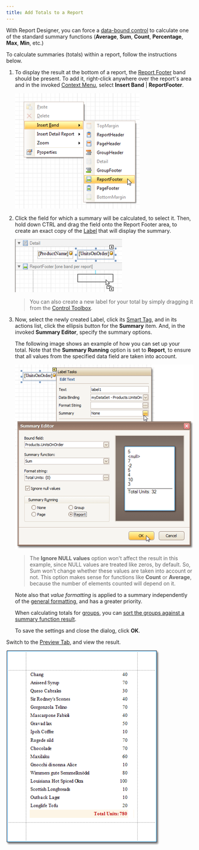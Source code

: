 ```yaml
---
title: Add Totals to a Report
---
```

With Report Designer, you can force a [data-bound control](../../../../../interface-elements-for-desktop/articles/report-designer/report-designer-for-winforms/report-editing-basics/displaying-values-from-a-database-(binding-report-elements-to-data).md) to calculate one of the standard summary functions (**Average**, **Sum**, **Count**, **Percentage**, **Max**, **Min**, etc.)

To calculate summaries (totals) within a report, follow the instructions below.
1. To display the result at the bottom of a report, the [Report Footer](../../../../../interface-elements-for-desktop/articles/report-designer/report-designer-for-winforms/report-designer-reference/report-bands/report-header-and-footer.md) band should be present. To add it, right-click anywhere over the report's area and in the invoked [Context Menu](../../../../../interface-elements-for-desktop/articles/report-designer/report-designer-for-winforms/report-designer-reference/report-designer-ui/context-menu.md), select **Insert Band** | **ReportFooter**.
	
	![RD_HowTo_CalculateSummary_0](../../../../images/Img8459.png)
2. Click the field for which a summary will be calculated, to select it. Then, hold down CTRL and drag the field onto the Report Footer area, to create an exact copy of the [Label](../../../../../interface-elements-for-desktop/articles/report-designer/report-designer-for-winforms/create-reports/report-types/label-report.md) that will display the summary.
	
	![RD_HowTo_CalculateSummary_2](../../../../images/Img8461.png)
	
	> You can also create a new label for your total by simply dragging it from the [Control Toolbox](../../../../../interface-elements-for-desktop/articles/report-designer/report-designer-for-winforms/report-designer-reference/report-designer-ui/control-toolbox.md).
3. Now, select the newly created Label, click its [Smart Tag](../../../../../interface-elements-for-desktop/articles/report-designer/report-designer-for-winforms/report-designer-reference/report-designer-ui/smart-tag.md), and in its actions list, click the ellipsis button for the **Summary** item. And, in the invoked **Summary Editor**, specify the summary options.
	
	The following image shows an example of how you can set up your total. Note that the **Summary Running** option is set to **Report**, to ensure that all values from the specified data field are taken into account.
	
	![RD_HowTo_CalculateSummary_3](../../../../images/Img8462.png)
	
	> The **Ignore NULL values** option won't affect the result in this example, since NULL values are treated like zeros, by default. So, Sum won't change whether these values are taken into account or not. This option makes sense for functions like **Count** or **Average**, because the number of elements counted will depend on it.
	
	Note also that _value formatting_ is applied to a summary independently of the [general formatting](../../../../../interface-elements-for-desktop/articles/report-designer/report-designer-for-winforms/report-editing-basics/change-value-formatting-of-report-elements.md), and has a greater priority.
	
	When calculating totals for [groups](../../../../../interface-elements-for-desktop/articles/report-designer/report-designer-for-winforms/report-editing-basics/change-or-apply-data-grouping-to-a-report.md), you can [sort the groups against a summary function result](../../../../../interface-elements-for-desktop/articles/report-designer/report-designer-for-winforms/create-reports/miscellaneous/sort-groups-by-a-summary-function-result.md).
	
	To save the settings and close the dialog, click **OK**.

Switch to the [Preview Tab](../../../../../interface-elements-for-desktop/articles/report-designer/report-designer-for-winforms/report-designer-reference/report-designer-ui/preview-tab.md), and view the result.

![RD_HowTo_CalculateSummary_4](../../../../images/Img8463.png)